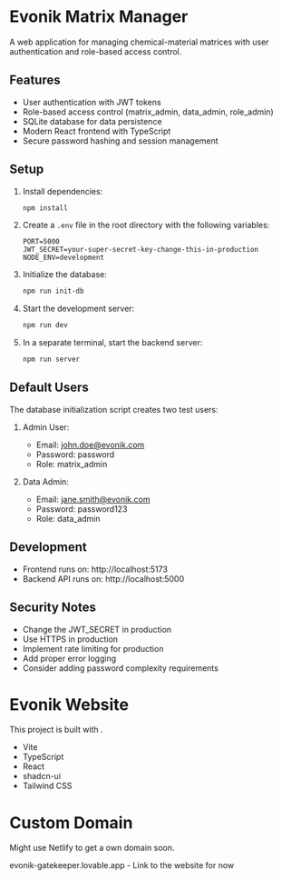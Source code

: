 # Evonik Matrix Manager

A web application for managing chemical-material matrices with user authentication and role-based access control.

## Features

- User authentication with JWT tokens
- Role-based access control (matrix_admin, data_admin, role_admin)
- SQLite database for data persistence
- Modern React frontend with TypeScript
- Secure password hashing and session management

## Setup

1. Install dependencies:
   ```bash
   npm install
   ```

2. Create a `.env` file in the root directory with the following variables:
   ```
   PORT=5000
   JWT_SECRET=your-super-secret-key-change-this-in-production
   NODE_ENV=development
   ```

3. Initialize the database:
   ```bash
   npm run init-db
   ```

4. Start the development server:
   ```bash
   npm run dev
   ```

5. In a separate terminal, start the backend server:
   ```bash
   npm run server
   ```

## Default Users

The database initialization script creates two test users:

1. Admin User:
   - Email: john.doe@evonik.com
   - Password: password
   - Role: matrix_admin

2. Data Admin:
   - Email: jane.smith@evonik.com
   - Password: password123
   - Role: data_admin

## Development

- Frontend runs on: http://localhost:5173
- Backend API runs on: http://localhost:5000

## Security Notes

- Change the JWT_SECRET in production
- Use HTTPS in production
- Implement rate limiting for production
- Add proper error logging
- Consider adding password complexity requirements

# Evonik Website

This project is built with .

- Vite
- TypeScript
- React
- shadcn-ui
- Tailwind CSS


# Custom Domain 

Might use Netlify to get a own domain soon. 

evonik-gatekeeper.lovable.app - Link to the website for now

